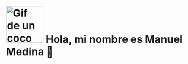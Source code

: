 # <img alt="Gif de un coco con un gorro, tocando la trompeta y bailando con estilo dibujo" src="https://i.imgur.com/eJ6DZtz.gif" width="100px" height="100px"/> Hola, mi nombre es Manuel Medina 👋

<!--
**Cocotterooo/Cocotterooo** is a ✨ _special_ ✨ repository because its `README.md` (this file) appears on your GitHub profile.

Here are some ideas to get you started:

- 🔭 I’m currently working on ...
- 🌱 I’m currently learning ...
- 👯 I’m looking to collaborate on ...
- 🤔 I’m looking for help with ...
- 💬 Ask me about ...
- 📫 How to reach me: ...
- 😄 Pronouns: ...
- ⚡ Fun fact: ...
-->
